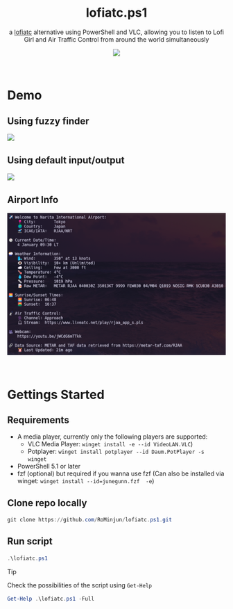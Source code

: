 <div align="center">

# lofiatc.ps1
a [lofiatc](https://www.lofiatc.com) alternative using PowerShell and VLC, allowing you to listen to Lofi Girl and Air Traffic Control from around the world simultaneously

![](https://i.redd.it/8suf7s5ywqad1.jpeg)
</div>

<br>


# Demo

## Using fuzzy finder
![](./assets/demo.gif)



## Using default input/output
![](./assets/defaultoutput_demo.gif)

## Airport Info
![Info after airport selection](./assets/airportinfo.png)

<br>

# Gettings Started

## Requirements
- A media player, currently only the following players are supported:
  - VLC Media Player: `winget install -e --id VideoLAN.VLC`)
  - Potplayer: `winget install potplayer --id Daum.PotPlayer -s winget`
- PowerShell 5.1 or later
- fzf (optional) but required if you wanna use fzf (Can also be installed via winget: `winget install --id=junegunn.fzf  -e`)

## Clone repo locally
```powershell
git clone https://github.com/RoMinjun/lofiatc.ps1.git
```

## Run script
```powershell
.\lofiatc.ps1
```

> [!TIP]
Check the possibilities of the script using `Get-Help` 
```powershell
Get-Help .\lofiatc.ps1 -Full
```
